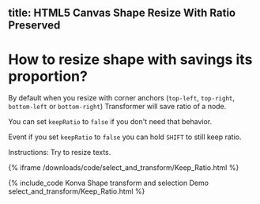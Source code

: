 title: HTML5 Canvas Shape Resize With Ratio Preserved
---

# How to resize shape with savings its proportion?

By default when you resize with corner anchors (`top-left`, `top-right`, `bottom-left` or `bottom-right`) Transformer will save ratio of a node.

You can set `keepRatio` to `false` if you don't need that behavior.

Event if you set `keepRatio` to `false` you can hold `SHIFT` to still keep ratio.

Instructions: Try to resize texts.

{% iframe /downloads/code/select_and_transform/Keep_Ratio.html %}

{% include_code Konva Shape transform and selection Demo select_and_transform/Keep_Ratio.html %}
